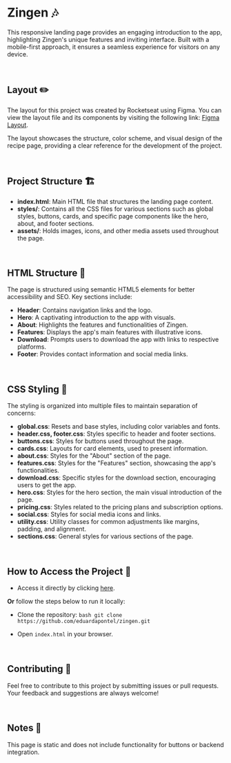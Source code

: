 # Zingen 🎶

This responsive landing page provides an engaging introduction to the app, highlighting Zingen's unique features and inviting interface. Built with a mobile-first approach, it ensures a seamless experience for visitors on any device.

<br>

## Layout ✏️

The layout for this project was created by Rocketseat using Figma. You can view the layout file and its components by visiting the following link: [Figma Layout](https://www.figma.com/community/file/1371886246180677672/lp-de-produto).

The layout showcases the structure, color scheme, and visual design of the recipe page, providing a clear reference for the development of the project.

<br>

## Project Structure 🏗️

- **index.html**: Main HTML file that structures the landing page content.
- **styles/**: Contains all the CSS files for various sections such as global styles, buttons, cards, and specific page components like the hero, about, and footer sections.
- **assets/**: Holds images, icons, and other media assets used throughout the page.

<br>

## HTML Structure 🧱

The page is structured using semantic HTML5 elements for better accessibility and SEO. Key sections include:
- **Header**: Contains navigation links and the logo.
- **Hero**: A captivating introduction to the app with visuals.
- **About**: Highlights the features and functionalities of Zingen.
- **Features**: Displays the app's main features with illustrative icons.
- **Download**: Prompts users to download the app with links to respective platforms.
- **Footer**: Provides contact information and social media links.

<br>

## CSS Styling 🎨

The styling is organized into multiple files to maintain separation of concerns:
- **global.css**: Resets and base styles, including color variables and fonts.
- **header.css, footer.css**: Styles specific to header and footer sections.
- **buttons.css**: Styles for buttons used throughout the page.
- **cards.css**: Layouts for card elements, used to present information.
- **about.css**: Styles for the "About" section of the page.
- **features.css**: Styles for the "Features" section, showcasing the app's functionalities.
- **download.css**: Specific styles for the download section, encouraging users to get the app.
- **hero.css**: Styles for the hero section, the main visual introduction of the page.
- **pricing.css**: Styles related to the pricing plans and subscription options.
- **social.css**: Styles for social media icons and links.
- **utility.css**: Utility classes for common adjustments like margins, padding, and alignment.
- **sections.css**: General styles for various sections of the page.

<br>

## How to Access the Project 🚀

- Access it directly by clicking [here](https://eduardapontel.github.io/zingen/).

**Or** follow the steps below to run it locally:

- Clone the repository:
   ```bash git clone https://github.com/eduardapontel/zingen.git```

- Open `index.html` in your browser.

<br>

## Contributing 🤝

Feel free to contribute to this project by submitting issues or pull requests. Your feedback and suggestions are always welcome!

<br>

## Notes 📌

This page is static and does not include functionality for buttons or backend integration.
